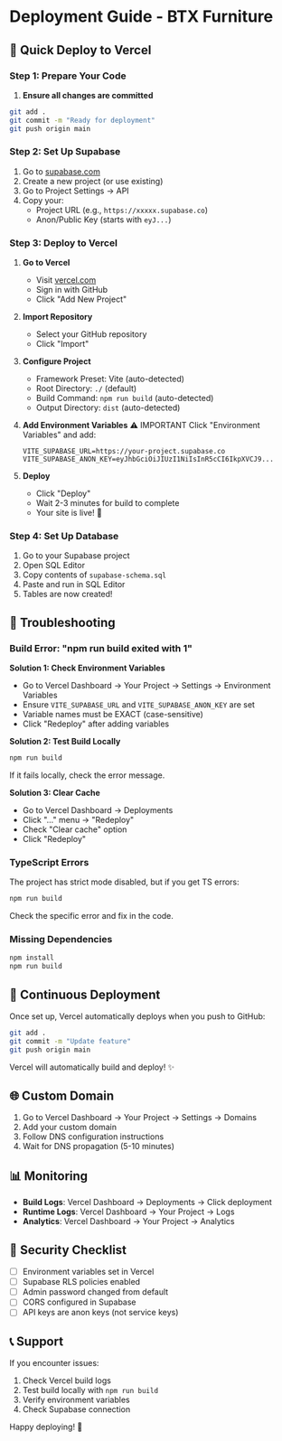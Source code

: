 # Deployment Guide - BTX Furniture

## 🚀 Quick Deploy to Vercel

### Step 1: Prepare Your Code

1. **Ensure all changes are committed**
```bash
git add .
git commit -m "Ready for deployment"
git push origin main
```

### Step 2: Set Up Supabase

1. Go to [supabase.com](https://supabase.com)
2. Create a new project (or use existing)
3. Go to Project Settings → API
4. Copy your:
   - Project URL (e.g., `https://xxxxx.supabase.co`)
   - Anon/Public Key (starts with `eyJ...`)

### Step 3: Deploy to Vercel

1. **Go to Vercel**
   - Visit [vercel.com](https://vercel.com)
   - Sign in with GitHub
   - Click "Add New Project"

2. **Import Repository**
   - Select your GitHub repository
   - Click "Import"

3. **Configure Project**
   - Framework Preset: Vite (auto-detected)
   - Root Directory: `./` (default)
   - Build Command: `npm run build` (auto-detected)
   - Output Directory: `dist` (auto-detected)

4. **Add Environment Variables** ⚠️ IMPORTANT
   Click "Environment Variables" and add:
   
   ```
   VITE_SUPABASE_URL=https://your-project.supabase.co
   VITE_SUPABASE_ANON_KEY=eyJhbGciOiJIUzI1NiIsInR5cCI6IkpXVCJ9...
   ```

5. **Deploy**
   - Click "Deploy"
   - Wait 2-3 minutes for build to complete
   - Your site is live! 🎉

### Step 4: Set Up Database

1. Go to your Supabase project
2. Open SQL Editor
3. Copy contents of `supabase-schema.sql`
4. Paste and run in SQL Editor
5. Tables are now created!

## 🔧 Troubleshooting

### Build Error: "npm run build exited with 1"

**Solution 1: Check Environment Variables**
- Go to Vercel Dashboard → Your Project → Settings → Environment Variables
- Ensure `VITE_SUPABASE_URL` and `VITE_SUPABASE_ANON_KEY` are set
- Variable names must be EXACT (case-sensitive)
- Click "Redeploy" after adding variables

**Solution 2: Test Build Locally**
```bash
npm run build
```
If it fails locally, check the error message.

**Solution 3: Clear Cache**
- Go to Vercel Dashboard → Deployments
- Click "..." menu → "Redeploy"
- Check "Clear cache" option
- Click "Redeploy"

### TypeScript Errors

The project has strict mode disabled, but if you get TS errors:
```bash
npm run build
```
Check the specific error and fix in the code.

### Missing Dependencies

```bash
npm install
npm run build
```

## 🔄 Continuous Deployment

Once set up, Vercel automatically deploys when you push to GitHub:

```bash
git add .
git commit -m "Update feature"
git push origin main
```

Vercel will automatically build and deploy! ✨

## 🌐 Custom Domain

1. Go to Vercel Dashboard → Your Project → Settings → Domains
2. Add your custom domain
3. Follow DNS configuration instructions
4. Wait for DNS propagation (5-10 minutes)

## 📊 Monitoring

- **Build Logs**: Vercel Dashboard → Deployments → Click deployment
- **Runtime Logs**: Vercel Dashboard → Your Project → Logs
- **Analytics**: Vercel Dashboard → Your Project → Analytics

## 🔐 Security Checklist

- [ ] Environment variables set in Vercel
- [ ] Supabase RLS policies enabled
- [ ] Admin password changed from default
- [ ] CORS configured in Supabase
- [ ] API keys are anon keys (not service keys)

## 📞 Support

If you encounter issues:
1. Check Vercel build logs
2. Test build locally with `npm run build`
3. Verify environment variables
4. Check Supabase connection

Happy deploying! 🚀
